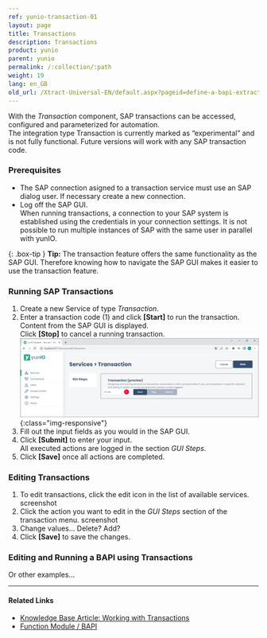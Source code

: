 ```yaml
---
ref: yunio-transaction-01
layout: page
title: Transactions
description: Transactions
product: yunio
parent: yunio
permalink: /:collection/:path
weight: 19
lang: en_GB
old_url: /Xtract-Universal-EN/default.aspx?pageid=define-a-bapi-extraction
---
```


With the *Transaction* component, SAP transactions can be accessed, configured and parameterized for automation.<br>
The integration type Transaction is currently marked as “experimental” and is not fully functional. Future versions will work with any SAP transaction code.

### Prerequisites

- The SAP connection asigned to a transaction service must use an SAP dialog user. 
If necessary create a new connection.
- Log off the SAP GUI.<br>
When running transactions, a connection to your SAP system is established using the credentials in your connection settings. 
It is not possible to run multiple instances of SAP with the same user in parallel with yunIO.

{: .box-tip }
**Tip:** The transaction feature offers the same functionality as the SAP GUI. 
Therefore knowing how to navigate the SAP GUI makes it easier to use the transaction feature.

### Running SAP Transactions

1. Create a new Service of type *Transaction*.  
2. Enter a transaction code (1) and click **[Start]** to run the transaction. Content from the SAP GUI is displayed. <br>
Click **[Stop]** to cancel a running transaction.<br>
![web-ui](/img/content/yunio/transaction.png){:class="img-responsive"}
3. Fill out the input fields as you would in the SAP GUI.
4. Click **[Submit]** to enter your input.<br>
All executed actions are logged in the section *GUI Steps*.
5. Click **[Save]** once all actions are completed.

### Editing Transactions
1. To edit transactions, click the edit icon in the list of available services.
screenshot
2. Click the action you want to edit in the *GUI Steps* section of the transaction menu.
screenshot
3. Change values... Delete? Add?
4. Click **[Save]** to save the changes.


### Editing and Running a BAPI using Transactions

Or other examples...


****
#### Related Links
- [Knowledge Base Article: Working with Transactions](https://kb.theobald-software.com/yunio/working-with-transactions)
- [Function Module / BAPI](./bapis-and-function-modules)
